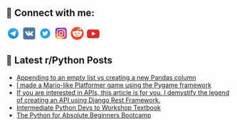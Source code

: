 ## 🔎 Connect with me:
[<img src="https://github.com/bullbesh/bullbesh/blob/main/images/Telegram.png" width="32" height="32" />](https://t.me/bullbesh)
[<img src="https://github.com/bullbesh/bullbesh/blob/main/images/VK.png" width="32" height="32" />](https://vk.com/bullbesh)
[<img src="https://github.com/bullbesh/bullbesh/blob/main/images/Twitter.png" width="32" height="32" />](https://twitter.com/bullbesh1)
[<img src="https://github.com/bullbesh/bullbesh/blob/main/images/Instagram.png" width="32" height="32" />](https://www.instagram.com/bullbesh)
[<img src="https://github.com/bullbesh/bullbesh/blob/main/images/Reddit.png" width="32" height="32" />](https://www.reddit.com/user/bullbesh)
[<img src="https://github.com/bullbesh/bullbesh/blob/main/images/YouTube.png" width="32" height="32" />](https://www.youtube.com/channel/UCtfjRs6uzgq5mfm8S06WTcg)

## 📕 Latest r/Python Posts
<!-- BLOG-POST-LIST:START -->
- [Appending to an empty list vs creating a new Pandas column](https://www.reddit.com/r/Python/comments/11a0owx/appending_to_an_empty_list_vs_creating_a_new/)
- [I made a Mario-like Platformer game using the Pygame framework](https://www.reddit.com/r/Python/comments/11a0m77/i_made_a_mariolike_platformer_game_using_the/)
- [If you are interested in APIs, this article is for you. I demystify the legend of creating an API using Django Rest Framework.](https://www.reddit.com/r/Python/comments/119ym8p/if_you_are_interested_in_apis_this_article_is_for/)
- [Intermediate Python Devs to Workshop Textbook](https://www.reddit.com/r/Python/comments/119xx2w/intermediate_python_devs_to_workshop_textbook/)
- [The Python for Absolute Beginners Bootcamp](https://www.reddit.com/r/Python/comments/119xqx6/the_python_for_absolute_beginners_bootcamp/)
<!-- BLOG-POST-LIST:END -->
